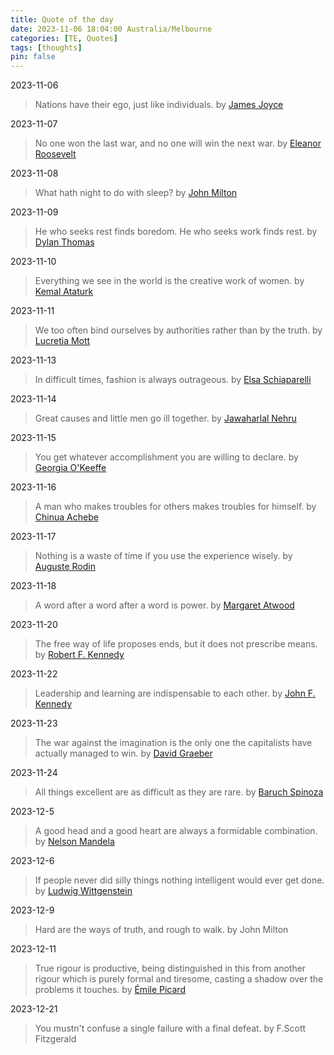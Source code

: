 ```yaml
---
title: Quote of the day
date: 2023-11-06 18:04:00 Australia/Melbourne
categories: [TE, Quotes]
tags: [thoughts]
pin: false
---
```


2023-11-06   
> Nations have their ego, just like individuals. by <a href="https://en.wikipedia.org/wiki/James_Joyce">James Joyce</a>

2023-11-07
> No one won the last war, and no one will win the next war. by <a href="https://en.wikipedia.org/wiki/Eleanor_Roosevelt">Eleanor Roosevelt</a>

2023-11-08
> What hath night to do with sleep? by <a href="https://en.wikipedia.org/wiki/John_Milton">John Milton</a>

2023-11-09
> He who seeks rest finds boredom. He who seeks work finds rest. by <a href="https://en.wikipedia.org/wiki/Dylan_Thomas">Dylan Thomas</a>

2023-11-10
> Everything we see in the world is the creative work of women. by <a href="https://en.wikipedia.org/wiki/Mustafa_Kemal_Atat%C3%BCrk">Kemal Ataturk</a>

2023-11-11
> We too often bind ourselves by authorities rather than by the truth. by <a href="https://www.womenshistory.org/education-resources/biographies/lucretia-mott">Lucretia Mott</a>

2023-11-13
> In difficult times, fashion is always outrageous. by <a href="https://en.wikipedia.org/wiki/Elsa_Schiaparelli">Elsa Schiaparelli</a>

2023-11-14
> Great causes and little men go ill together. by <a href="https://en.wikipedia.org/wiki/Jawaharlal_Nehru">Jawaharlal Nehru</a>

2023-11-15
> You get whatever accomplishment you are willing to declare. by <a href="https://www.okeeffemuseum.org/about-georgia-okeeffe/">Georgia O'Keeffe</a>

2023-11-16
> A man who makes troubles for others makes troubles for himself. by <a href="https://en.wikipedia.org/wiki/Chinua_Achebe">Chinua Achebe</a>

2023-11-17
> Nothing is a waste of time if you use the experience wisely. by <a href="https://rodinmuseum.org/collection/about-auguste-rodin">Auguste Rodin</a>

2023-11-18
> A word after a word after a word is power. by <a href="https://en.wikipedia.org/wiki/Margaret_Atwood">Margaret Atwood</a>

2023-11-20
> The free way of life proposes ends, but it does not prescribe means. by <a href="https://en.wikipedia.org/wiki/Robert_F._Kennedy">Robert F. Kennedy</a>

2023-11-22
> Leadership and learning are indispensable to each other. by <a href="https://en.wikipedia.org/wiki/John_F._Kennedy">John F. Kennedy</a>

2023-11-23
> The war against the imagination is the only one the capitalists have actually managed to win. by <a href="https://www.goodreads.com/quotes/10544921-the-war-against-the-imagination-is-the-only-one-the">David Graeber</a>

2023-11-24
> All things excellent are as difficult as they are rare. by <a href="https://www.oxfordreference.com/display/10.1093/acref/9780191843730.001.0001/q-oro-ed5-00010359">Baruch Spinoza</a>

2023-12-5
> A good head and a good heart are always a formidable combination. by <a href="https://www.nelsonmandela.org/content/page/biography">Nelson Mandela</a>

2023-12-6
> If people never did silly things nothing intelligent would ever get done. by <a href="https://www.goodreads.com/quotes/40166-if-people-never-did-silly-things-nothing-intelligent-would-ever">Ludwig Wittgenstein</a>

2023-12-9
> Hard are the ways of truth, and rough to walk. by John Milton

2023-12-11
> True rigour is productive, being distinguished in this from another rigour which is purely formal and tiresome, casting a shadow over the problems it touches. by <a href="https://en.wikipedia.org/wiki/%C3%89mile_Picard">Émile Picard</a>

2023-12-21
> You mustn't confuse a single failure with a final defeat. by F.Scott Fitzgerald